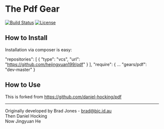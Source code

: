 The Pdf Gear
================================================================================
[![Build Status](https://travis-ci.com/hejingyuan199/pdf.svg)](https://travis-ci.com/hejingyuan199/pdf)
[![License](https://poser.pugx.org/gears/pdf/license.svg)]()

How to Install
--------------------------------------------------------------------------------
Installation via composer is easy:

  "repositories": [
      {
          "type": "vcs",
          "url": "https://github.com/hejingyuan199/pdf"
      }
  ],
  "require": {
  ...
    "gears/pdf": "dev-master"
  }

How to Use
--------------------------------------------------------------------------------
This is forked from https://github.com/daniel-hocking/pdf

--------------------------------------------------------------------------------
Originally developed by Brad Jones - brad@bjc.id.au\
Then Daniel Hocking\
Now Jingyuan He